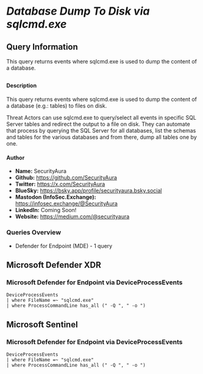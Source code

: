 # *Database Dump To Disk via sqlcmd.exe*

## Query Information

This query returns events where sqlcmd.exe is used to dump the content of a database.

##

#### Description

This query returns events where sqlcmd.exe is used to dump the content of a database (e.g.: tables) to files on disk.

Threat Actors can use sqlcmd.exe to query/select all events in specific SQL Server tables and redirect the output to a file on disk. They can automate that process by querying the SQL Server for all databases, list the schemas and tables for the various databases and from there, dump all tables one by one.

#### Author <Optional>
- **Name:** SecurityAura
- **Github:** https://github.com/SecurityAura
- **Twitter:** https://x.com/SecurityAura
- **BlueSky:** https://bsky.app/profile/securityaura.bsky.social
- **Mastodon (InfoSec.Exchange):** https://infosec.exchange/@SecurityAura
- **LinkedIn:** Coming Soon!
- **Website:** https://medium.com/@securityaura

### Queries Overview ###

- Defender for Endpoint (MDE) - 1 query

## Microsoft Defender XDR ##
### Microsoft Defender for Endpoint via DeviceProcessEvents ###
```KQL
DeviceProcessEvents
| where FileName =~ "sqlcmd.exe"
| where ProcessCommandLine has_all (" -Q ", " -o ")
```
## Microsoft Sentinel ##
### Microsoft Defender for Endpoint via DeviceProcessEvents ###
```KQL
DeviceProcessEvents
| where FileName =~ "sqlcmd.exe"
| where ProcessCommandLine has_all (" -Q ", " -o ")
```
